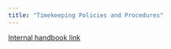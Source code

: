 ```yaml
---
title: "Timekeeping Policies and Procedures"
---
```


[Internal handbook link](https://internal.example_company.com/handbook/finance/payroll/timekeeping/)
